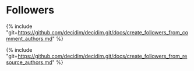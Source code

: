 # Followers

{% include "git+https://github.com/decidim/decidim.git/docs/create_followers_from_comment_authors.md" %}

{% include "git+https://github.com/decidim/decidim.git/docs/create_followers_from_resource_authors.md" %}

